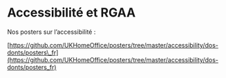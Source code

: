 # Accessibilité et RGAA

Nos posters sur l’accessibilité :

[https://github.com/UKHomeOffice/posters/tree/master/accessibility/dos-donts/posters\_fr](https://github.com/UKHomeOffice/posters/tree/master/accessibility/dos-donts/posters_fr)


